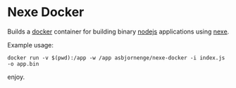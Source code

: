 # Nexe Docker

Builds a [docker](http://docker.io) container for building binary [nodejs](http://nodejs.org) applications using [nexe](https://github.com/crcn/nexe).

Example usage:

	docker run -v $(pwd):/app -w /app asbjornenge/nexe-docker -i index.js -o app.bin

enjoy.